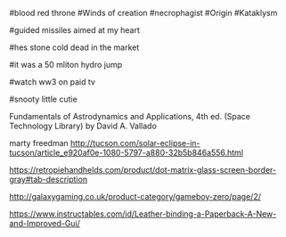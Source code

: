 #blood red throne
#Winds of creation
#necrophagist
#Origin 
#Kataklysm

#guided missiles aimed at my heart

#hes stone cold dead in the market 

#it was a 50 mliton hydro jump

#watch ww3 on paid tv

#snooty little cutie

Fundamentals of Astrodynamics and Applications, 4th ed. (Space Technology Library) by David A. Vallado 

marty freedman
http://tucson.com/solar-eclipse-in-tucson/article_e920af0e-1080-5797-a880-32b5b846a556.html


https://retropiehandhelds.com/product/dot-matrix-glass-screen-border-gray#tab-description

http://galaxygaming.co.uk/product-category/gameboy-zero/page/2/

https://www.instructables.com/id/Leather-binding-a-Paperback-A-New-and-Improved-Gui/
